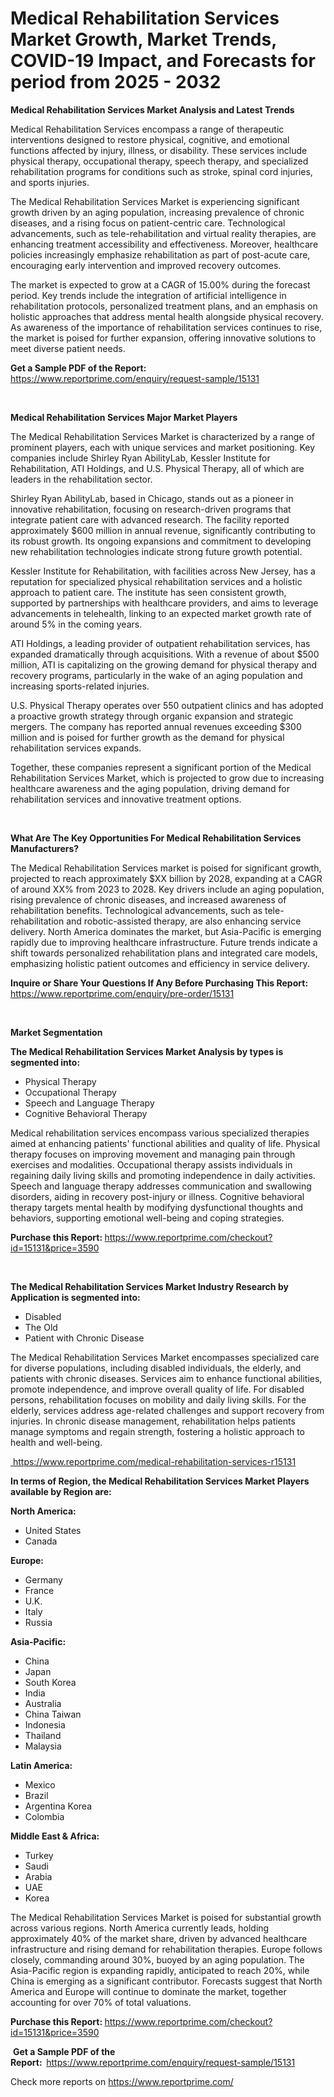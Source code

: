 <p><h1>Medical Rehabilitation Services Market Growth, Market Trends, COVID-19 Impact, and Forecasts for period from 2025 - 2032</h1></p><p><strong>Medical Rehabilitation Services Market Analysis and Latest Trends</strong></p>
<p><p>Medical Rehabilitation Services encompass a range of therapeutic interventions designed to restore physical, cognitive, and emotional functions affected by injury, illness, or disability. These services include physical therapy, occupational therapy, speech therapy, and specialized rehabilitation programs for conditions such as stroke, spinal cord injuries, and sports injuries. </p><p>The Medical Rehabilitation Services Market is experiencing significant growth driven by an aging population, increasing prevalence of chronic diseases, and a rising focus on patient-centric care. Technological advancements, such as tele-rehabilitation and virtual reality therapies, are enhancing treatment accessibility and effectiveness. Moreover, healthcare policies increasingly emphasize rehabilitation as part of post-acute care, encouraging early intervention and improved recovery outcomes. </p><p>The market is expected to grow at a CAGR of 15.00% during the forecast period. Key trends include the integration of artificial intelligence in rehabilitation protocols, personalized treatment plans, and an emphasis on holistic approaches that address mental health alongside physical recovery. As awareness of the importance of rehabilitation services continues to rise, the market is poised for further expansion, offering innovative solutions to meet diverse patient needs.</p></p>
<p><strong>Get a Sample PDF of the Report:&nbsp;</strong> <a href="https://www.reportprime.com/enquiry/request-sample/15131?utm_campaign=3076&utm_medium=2&utm_source=Github&utm_content=ia&utm_term=20032025&utm_id=medical-rehabilitation-services">https://www.reportprime.com/enquiry/request-sample/15131</a></p>
<p>&nbsp;</p>
<p><strong>Medical Rehabilitation Services Major Market Players</strong></p>
<p><p>The Medical Rehabilitation Services Market is characterized by a range of prominent players, each with unique services and market positioning. Key companies include Shirley Ryan AbilityLab, Kessler Institute for Rehabilitation, ATI Holdings, and U.S. Physical Therapy, all of which are leaders in the rehabilitation sector.</p><p>Shirley Ryan AbilityLab, based in Chicago, stands out as a pioneer in innovative rehabilitation, focusing on research-driven programs that integrate patient care with advanced research. The facility reported approximately $600 million in annual revenue, significantly contributing to its robust growth. Its ongoing expansions and commitment to developing new rehabilitation technologies indicate strong future growth potential.</p><p>Kessler Institute for Rehabilitation, with facilities across New Jersey, has a reputation for specialized physical rehabilitation services and a holistic approach to patient care. The institute has seen consistent growth, supported by partnerships with healthcare providers, and aims to leverage advancements in telehealth, linking to an expected market growth rate of around 5% in the coming years.</p><p>ATI Holdings, a leading provider of outpatient rehabilitation services, has expanded dramatically through acquisitions. With a revenue of about $500 million, ATI is capitalizing on the growing demand for physical therapy and recovery programs, particularly in the wake of an aging population and increasing sports-related injuries.</p><p>U.S. Physical Therapy operates over 550 outpatient clinics and has adopted a proactive growth strategy through organic expansion and strategic mergers. The company has reported annual revenues exceeding $300 million and is poised for further growth as the demand for physical rehabilitation services expands.</p><p>Together, these companies represent a significant portion of the Medical Rehabilitation Services Market, which is projected to grow due to increasing healthcare awareness and the aging population, driving demand for rehabilitation services and innovative treatment options.</p></p>
<p>&nbsp;</p>
<p><strong>What Are The Key Opportunities For Medical Rehabilitation Services Manufacturers?</strong></p>
<p><p>The Medical Rehabilitation Services market is poised for significant growth, projected to reach approximately $XX billion by 2028, expanding at a CAGR of around XX% from 2023 to 2028. Key drivers include an aging population, rising prevalence of chronic diseases, and increased awareness of rehabilitation benefits. Technological advancements, such as tele-rehabilitation and robotic-assisted therapy, are also enhancing service delivery. North America dominates the market, but Asia-Pacific is emerging rapidly due to improving healthcare infrastructure. Future trends indicate a shift towards personalized rehabilitation plans and integrated care models, emphasizing holistic patient outcomes and efficiency in service delivery.</p></p>
<p><strong>Inquire or Share Your Questions If Any Before Purchasing This Report:</strong> <a href="https://www.reportprime.com/enquiry/pre-order/15131?utm_campaign=3076&utm_medium=2&utm_source=Github&utm_content=ia&utm_term=20032025&utm_id=medical-rehabilitation-services">https://www.reportprime.com/enquiry/pre-order/15131</a></p>
<p>&nbsp;</p>
<p><strong>Market Segmentation</strong></p>
<p><strong>The Medical Rehabilitation Services Market Analysis by types is segmented into:</strong></p>
<p><ul><li>Physical Therapy</li><li>Occupational Therapy</li><li>Speech and Language Therapy</li><li>Cognitive Behavioral Therapy</li></ul></p>
<p><p>Medical rehabilitation services encompass various specialized therapies aimed at enhancing patients' functional abilities and quality of life. Physical therapy focuses on improving movement and managing pain through exercises and modalities. Occupational therapy assists individuals in regaining daily living skills and promoting independence in daily activities. Speech and language therapy addresses communication and swallowing disorders, aiding in recovery post-injury or illness. Cognitive behavioral therapy targets mental health by modifying dysfunctional thoughts and behaviors, supporting emotional well-being and coping strategies.</p></p>
<p><strong>Purchase this Report:&nbsp;</strong><a href="https://www.reportprime.com/checkout?id=15131&price=3590&utm_campaign=3076&utm_medium=2&utm_source=Github&utm_content=ia&utm_term=20032025&utm_id=medical-rehabilitation-services">https://www.reportprime.com/checkout?id=15131&price=3590</a></p>
<p>&nbsp;</p>
<p><strong>The Medical Rehabilitation Services Market Industry Research by Application is segmented into:</strong></p>
<p><ul><li>Disabled</li><li>The Old</li><li>Patient with Chronic Disease</li></ul></p>
<p><p>The Medical Rehabilitation Services Market encompasses specialized care for diverse populations, including disabled individuals, the elderly, and patients with chronic diseases. Services aim to enhance functional abilities, promote independence, and improve overall quality of life. For disabled persons, rehabilitation focuses on mobility and daily living skills. For the elderly, services address age-related challenges and support recovery from injuries. In chronic disease management, rehabilitation helps patients manage symptoms and regain strength, fostering a holistic approach to health and well-being.</p></p>
<p><a href="https://www.reportprime.com/medical-rehabilitation-services-r15131?utm_campaign=3076&utm_medium=2&utm_source=Github&utm_content=ia&utm_term=20032025&utm_id=medical-rehabilitation-services">&nbsp;https://www.reportprime.com/medical-rehabilitation-services-r15131</a></p>
<p><strong>In terms of Region, the Medical Rehabilitation Services Market Players available by Region are:</strong></p>
<p>
    <p> <strong> North America: </strong>
        <ul>
            <li>United States</li>
            <li>Canada</li>
        </ul>
        </p> 
    <p> <strong> Europe: </strong>
        <ul>
            <li>Germany</li>
            <li>France</li>
            <li>U.K.</li>
            <li>Italy</li>
            <li>Russia</li>
        </ul>
        </p> 
    <p> <strong> Asia-Pacific: </strong>
        <ul>
            <li>China</li>
            <li>Japan</li>
            <li>South Korea</li>
            <li>India</li>
            <li>Australia</li>
            <li>China Taiwan</li>
            <li>Indonesia</li>
            <li>Thailand</li>
            <li>Malaysia</li>
        </ul>
        </p> 
    <p> <strong> Latin America: </strong>
        <ul>
            <li>Mexico</li>
            <li>Brazil</li>
            <li>Argentina Korea</li>
            <li>Colombia</li>
        </ul>
        </p> 
    <p> <strong> Middle East & Africa: </strong>
        <ul>
            <li>Turkey</li>
            <li>Saudi</li>
            <li>Arabia</li>
            <li>UAE</li>
            <li>Korea</li>
        </ul>
    </p>
    </p>
<p><p>The Medical Rehabilitation Services Market is poised for substantial growth across various regions. North America currently leads, holding approximately 40% of the market share, driven by advanced healthcare infrastructure and rising demand for rehabilitation therapies. Europe follows closely, commanding around 30%, buoyed by an aging population. The Asia-Pacific region is expanding rapidly, anticipated to reach 20%, while China is emerging as a significant contributor. Forecasts suggest that North America and Europe will continue to dominate the market, together accounting for over 70% of total valuations.</p></p>
<p><strong>Purchase this Report: </strong><a href="https://www.reportprime.com/checkout?id=15131&price=3590&utm_campaign=3076&utm_medium=2&utm_source=Github&utm_content=ia&utm_term=20032025&utm_id=medical-rehabilitation-services">https://www.reportprime.com/checkout?id=15131&price=3590</a></p>
<p>&nbsp;<strong>Get a Sample PDF of the Report:&nbsp;&nbsp;</strong><a href="https://www.reportprime.com/enquiry/request-sample/15131?utm_campaign=3076&utm_medium=2&utm_source=Github&utm_content=ia&utm_term=20032025&utm_id=medical-rehabilitation-services">https://www.reportprime.com/enquiry/request-sample/15131</a></p>
<p><strong></strong></p>
<p>Check more reports on <a href="https://www.reportprime.com/?utm_campaign=3076&utm_medium=2&utm_source=Github&utm_content=ia&utm_term=20032025&utm_id=medical-rehabilitation-services">https://www.reportprime.com/</a></p>